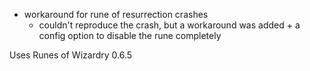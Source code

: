 - workaround for rune of resurrection crashes
	* couldn't reproduce the crash, but a workaround was added + a config option to disable the rune completely

Uses Runes of Wizardry 0.6.5